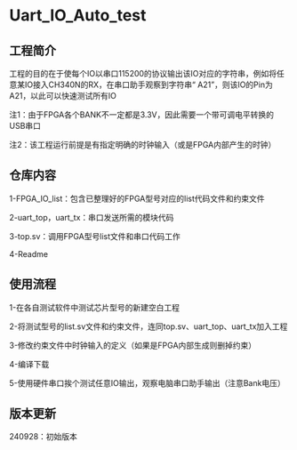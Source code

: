 # Uart_IO_Auto_test

## 工程简介

工程的目的在于使每个IO以串口115200的协议输出该IO对应的字符串，例如将任意某IO接入CH340N的RX，在串口助手观察到字符串“ A21”，则该IO的Pin为A21，以此可以快速测试所有IO



注1：由于FPGA各个BANK不一定都是3.3V，因此需要一个带可调电平转换的USB串口

注2：该工程运行前提是有指定明确的时钟输入（或是FPGA内部产生的时钟）

## 仓库内容

1-FPGA_IO_list：包含已整理好的FPGA型号对应的list代码文件和约束文件

2-uart_top，uart_tx：串口发送所需的模块代码

3-top.sv：调用FPGA型号list文件和串口代码工作

4-Readme



## 使用流程

1-在各自测试软件中测试芯片型号的新建空白工程

2-将测试型号的list.sv文件和约束文件，连同top.sv、uart_top、uart_tx加入工程

3-修改约束文件中时钟输入的定义（如果是FPGA内部生成则删掉约束）

4-编译下载

5-使用硬件串口挨个测试任意IO输出，观察电脑串口助手输出（注意Bank电压）



## 版本更新

240928：初始版本